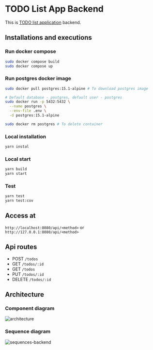 # TODO List App Backend

This is [TODO list application](https://github.com/async-devil/todo-list-app-template) backend.

## Installations and executions

### Run docker compose

```bash
sudo docker compose build
sudo docker compose up
```

### Run postgres docker image

```bash
sudo docker pull postgres:15.1-alpine # To download postgres image

# Default database - postgres, default user - postgres
sudo docker run -p 5432:5432 \
  --name postgres \
  --env-file .env \
  -d postgres:15.1-alpine

sudo docker rm postgres # To delete container
```

### Local installation

```bash
yarn instal
```

### Local start

```bash
yarn build
yarn start
```

### Test

```bash
yarn test
yarn test:cov
```

## Access at

`http://localhost:8080/api/<method>` or `http://127.0.0.1:8080/api/<method>`

## Api routes

- POST `/todos`
- GET `/todos/:id`
- GET `/todos`
- PUT `/todos/:id`
- DELETE `/todos/:id`

## Architecture

### Component diagram

![architecture](http://www.plantuml.com/plantuml/proxy?cache=no&src=https://raw.githubusercontent.com/async-devil/todo-list-app-template/master/docs/architecture.puml)

### Sequence diagram

![sequences-backend](http://www.plantuml.com/plantuml/proxy?cache=no&src=https://raw.githubusercontent.com/async-devil/todo-list-app-template/master/docs/sequences-backend.puml)
